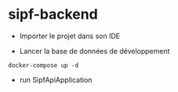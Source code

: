 ﻿# sipf-backend
 
* Importer le projet dans son IDE
 
* Lancer la base de données de développement
```
docker-compose up -d
```

* run SipfApiApplication

